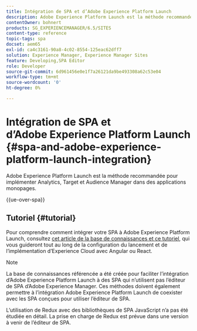 ```yaml
---
title: Intégration de SPA et d’Adobe Experience Platform Launch
description: Adobe Experience Platform Launch est la méthode recommandée pour implémenter Analytics, Target et Audience Manager dans des SPA.
contentOwner: bohnert
products: SG_EXPERIENCEMANAGER/6.5/SITES
content-type: reference
topic-tags: spa
docset: aem65
exl-id: ca4c3161-90a8-4c02-8554-125eac62dff7
solution: Experience Manager, Experience Manager Sites
feature: Developing,SPA Editor
role: Developer
source-git-commit: 6d961456e0e1f7a26121da9be493308a62c53e04
workflow-type: tm+mt
source-wordcount: '0'
ht-degree: 0%

---
```



# Intégration de SPA et d’Adobe Experience Platform Launch{#spa-and-adobe-experience-platform-launch-integration}

Adobe Experience Platform Launch est la méthode recommandée pour implémenter Analytics, Target et Audience Manager dans des applications monopages.

{{ue-over-spa}}

## Tutoriel {#tutorial}

Pour comprendre comment intégrer votre SPA à Adobe Experience Platform Launch, consultez [cet article de la base de connaissances et ce tutoriel](https://experienceleague.adobe.com/docs/experience-manager-learn/sites/spa-editor/spa-editor-framework-feature-video-use.html?lang=fr), qui vous guideront tout au long de la configuration du lancement et de l’implémentation d’Experience Cloud avec Angular ou React.

>[!NOTE]
>
>La base de connaissances référencée a été créée pour faciliter l’intégration d’Adobe Experience Platform Launch à des SPA qui n’utilisent pas l’éditeur de SPA d’Adobe Experience Manager. Ces méthodes doivent également permettre à l’intégration Adobe Experience Platform Launch de coexister avec les SPA conçues pour utiliser l’éditeur de SPA.
>
>L’utilisation de Redux avec des bibliothèques de SPA JavaScript n’a pas été étudiée en détail. La prise en charge de Redux est prévue dans une version à venir de l’éditeur de SPA.
